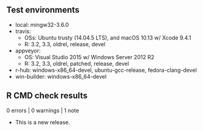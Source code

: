 ## Test environments

 * local: mingw32-3.6.0
 * travis:
   - OSs: Ubuntu trusty (14.04.5 LTS), and macOS 10.13 w/ Xcode 9.4.1
   - R: 3.2, 3.3, oldrel, release, devel
 * appveyor:
   - OS: Visual Studio 2015 w/ Windows Server 2012 R2
   - R: 3.2, 3.3, oldrel, patched, release, devel
 * r-hub: windows-x86_64-devel, ubuntu-gcc-release, fedora-clang-devel
 * win-builder: windows-x86_64-devel

 ## R CMD check results

 0 errors | 0 warnings | 1 note

 * This is a new release.
